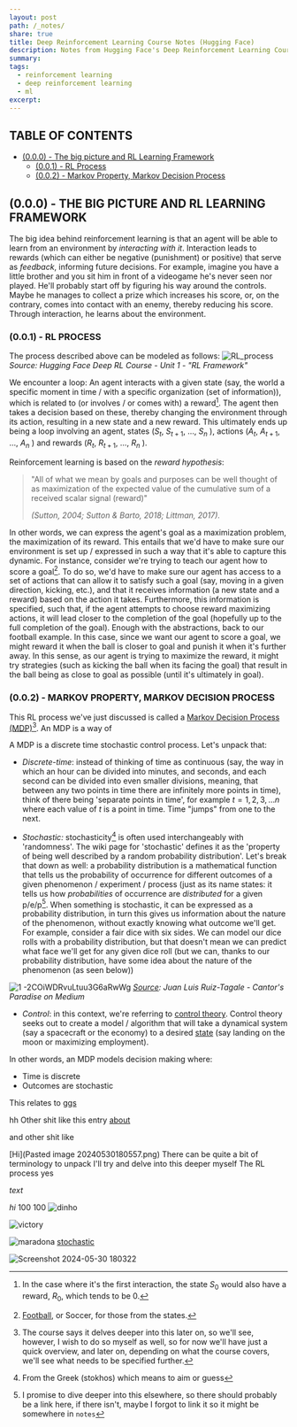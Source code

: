 ```yaml
---
layout: post
path: /_notes/
share: true
title: Deep Reinforcement Learning Course Notes (Hugging Face)
description: Notes from Hugging Face's Deep Reinforcement Learning Course
summary: 
tags:
  - reinforcement learning
  - deep reinforcement learning
  - ml
excerpt: 
---
```


## TABLE OF CONTENTS

- [(0.0.0) - The big picture and RL Learning Framework](2024-05-30-hugging-face-rl-course.md#000-the-big-picture-and-rl-learning-framework)
	- [(0.0.1) - RL Process](2024-05-30-hugging-face-rl-course.md#000-the-big-picture-and-rl-learning-framework)
	- [(0.0.2) - Markov Property, Markov Decision Process](2024-05-30-hugging-face-rl-course.md#000-the-big-picture-and-rl-learning-framework)

## (0.0.0) - THE BIG PICTURE AND RL LEARNING FRAMEWORK

The big idea behind reinforcement learning is that an agent will be able to learn from an environment by *interacting with it*. Interaction leads to rewards (which can either be negative (punishment) or positive) that serve as *feedback*, informing future decisions. For example, imagine you have a little brother and you sit him in front of a videogame he's never seen nor played. He'll probably start off by figuring his way around the controls. Maybe he manages to collect a prize which increases his score, or, on the contrary, comes into contact with an enemy, thereby reducing his score. Through interaction, he learns about the environment. 

### (0.0.1) - RL PROCESS
The process described above can be modeled as follows: 
![RL_process](../assets/images/posts/RL_process.jpg)
*Source: Hugging Face Deep RL Course - Unit 1 - "RL Framework"*

We encounter a loop: An agent interacts with a given state (say, the world a specific moment in time / with a specific organization (set of information)), which is related to (or involves / or comes with) a reward[^1]. The agent then takes a decision based on these, thereby changing the environment through its action, resulting in a new state and a new reward. This ultimately ends up being a loop involving an agent, states ($S_t$, $S_{t+1}$, $\dots$, $S_n$ ), actions ($A_t$, $A_{t+1}$, $\dots$, $A_n$ ) and rewards ($R_t$, $R_{t+1}$, $\dots$, $R_n$ ).

Reinforcement learning is based on the *reward hypothesis*: 

>"All of what we mean by goals and purposes can be well thought of as maximization of the expected value of the cumulative sum of a received scalar signal (reward)"
>
>*(Sutton, 2004; Sutton & Barto, 2018; Littman, 2017).*

In other words, we can express the agent's goal as a maximization problem, the maximization of its reward. This entails that we'd have to make sure our environment is set up / expressed in such a way that it's able to capture this dynamic. For instance, consider we're trying to teach our agent how to score a goal[^2]. To do so, we'd have to make sure our agent has access to a set of actions that can allow it to satisfy such a goal (say, moving in a given direction, kicking, etc.), and that it receives information (a new state and a reward) based on the action it takes. Furthermore, this information is specified, such that, if the agent attempts to choose reward maximizing actions, it will lead closer to the completion of the goal (hopefully up to the full completion of the goal). Enough with the abstractions, back to our football example. In this case, since we want our agent to score a goal, we might reward it when the ball is closer to goal and punish it when it's further away. In this sense, as our agent is trying to maximize the reward, it might try strategies (such as kicking the ball when its facing the goal) that result in the ball being as close to goal as possible (until it's ultimately in goal). 


### (0.0.2) - MARKOV PROPERTY, MARKOV DECISION PROCESS
This RL process we've just discussed is called a [Markov Decision Process (MDP)](https://en.wikipedia.org/wiki/Markov_decision_process)[^3]. An MDP is a way of 


A MDP is a discrete time stochastic control process. Let's unpack that: 

- *Discrete-time*: instead of thinking of time as continuous (say, the way in which an hour can be divided into minutes, and seconds, and each second can be divided into even smaller divisions, meaning, that between any two points in time there are infinitely more points in time), think of there being 'separate points in time', for example $t = 1, 2, 3, \dots n$ where each value of $t$ is a point in time. Time "jumps" from one to the next. 

- *Stochastic:* stochasticity[^4] is often used interchangeably with 'randomness'. The wiki page for 'stochastic' defines it as the 'property of being well described by a random probability distribution'. Let's break that down as well: a probability distribution is a mathematical function that tells us the probability of occurrence for different outcomes of a given phenomenon / experiment / process (just as its name states: it tells us how *probabilities* of occurrence are *distributed* for a given p/e/p[^5]. When something is stochastic, it can be expressed as a probability distribution, in turn this gives us information about the nature of the phenomenon, without exactly knowing what outcome we'll get. For example, consider a fair dice with six sides. We can model our dice rolls with a probability distribution, but that doesn't mean we can predict what face we'll get for any given dice roll (but we can, thanks to our probability distribution, have some idea about the nature of the phenomenon (as seen below))

![1 -2COiWDRvuLtuu3G6aRwWg](../assets/images/posts/1%20-2COiWDRvuLtuu3G6aRwWg.gif)
*[Source](https://www.cantorsparadise.com/what-to-expect-when-throwing-dice-and-adding-them-up-5231f3831d7): Juan Luis Ruiz-Tagale - Cantor's Paradise on Medium*

- *Control*: in this context, we're referring to [control theory](https://en.wikipedia.org/wiki/Control_theory). Control theory seeks out to create a model / algorithm that will take a dynamical system (say a spacecraft or the economy) to a desired [state](https://en.wikipedia.org/wiki/Optimal_control) (say landing on the moon or maximizing employment). 

In other words, an MDP models decision making where: 
- Time is discrete
- Outcomes are stochastic 

This relates to [ggs](../_writing/2024-06-09-sickness-unto-death.md#)

hh
Other shit like this entry [about](../_writing/2024-05-08-no-one-is-coming-to-save-you.md#)

and other shit like





[Hi](Pasted image 20240530180557.png)
There can be quite a bit of terminology to unpack 
I'll try and delve into this deeper myself 
The RL process
yes

$text$ 


$hi$
100
$100$
![dinho](../assets/images/posts/dinho.jpeg)

![victory](../assets/images/posts/victory.jpeg)

![maradona](../assets/images/posts/maradona.jpeg)
[stochastic](obsidian://open?vault=Origin%20OS&file=Screenshot%202024-05-30%20180322.png)

![Screenshot 2024-05-30 180322](../assets/images/posts/Screenshot%202024-05-30%20180322.png)





[^1]: In the case where it's the first interaction, the state $S_0$ would also have a reward, $R_0$, which tends to be 0. 
[^2]: [Football](https://www.youtube.com/watch?v=6TnKvlQ2h7s&ab_channel=Super6), or Soccer, for those from the states. 
[^3]: The course says it delves deeper into this later on, so we'll see, however, I wish to do so myself as well, so for now we'll have just a quick overview, and later on, depending on what the course covers, we'll see what needs to be specified further. 
[^4]: From the Greek (stokhos) which means to aim or guess
[^5]: I promise to dive deeper into this elsewhere, so there should probably be a link here, if there isn't, maybe I forgot to link it so it might be somewhere in `notes`
